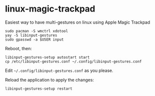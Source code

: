# linux-magic-trackpad

Easiest way to have multi-gestures on linux using Apple Magic Trackpad

```
sudo pacman -S wmctrl xdotool
yay -S libinput-gestures
sudo gpasswd -a $USER input
```
Reboot, then:
```
libinput-gestures-setup autostart start
cp /etc/libinput-gestures.conf ~/.config/libinput-gestures.conf
```
Edit `~/.config/libinput-gestures.conf` as you please.

Reload the application to apply the changes:
```
libinput-gestures-setup restart
```
